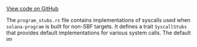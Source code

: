 [View code on GitHub](https://github.com/solana-labs/solana/blob/master/sdk/program/src/program_stubs.rs)

The `program_stubs.rs` file contains implementations of syscalls used when `solana-program` is built for non-SBF targets. It defines a trait `SyscallStubs` that provides default implementations for various system calls. The default im